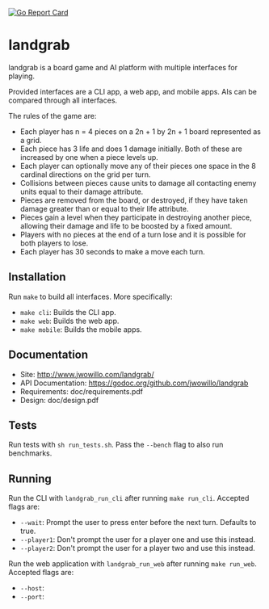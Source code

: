 [![Go Report Card](https://goreportcard.com/badge/github.com/jwowillo/trim)](https://goreportcard.com/report/github.com/jwowillo/landgrab)
<!--- TODO: Add test coverage badge. -->

# landgrab

landgrab is a board game and AI platform with multiple interfaces for playing.

Provided interfaces are a CLI app, a web app, and mobile apps. AIs can be
compared through all interfaces.

The rules of the game are:

* Each player has n = 4 pieces on a 2n + 1 by 2n + 1 board represented as a
  grid.
* Each piece has 3 life and does 1 damage initially. Both of these are increased
  by one when a piece levels up.
* Each player can optionally move any of their pieces one space in the 8
  cardinal directions on the grid per turn.
* Collisions between pieces cause units to damage all contacting enemy units
  equal to their damage attribute.
* Pieces are removed from the board, or destroyed, if they have taken damage
  greater than or equal to their life attribute.
* Pieces gain a level when they participate in destroying another piece,
  allowing their damage and life to be boosted by a fixed amount.
* Players with no pieces at the end of a turn lose and it is possible for both
  players to lose.
* Each player has 30 seconds to make a move each turn.

## Installation

Run `make` to build all interfaces. More specifically:

* `make cli`: Builds the CLI app.
* `make web`: Builds the web app.
* `make mobile`: Builds the mobile apps.

## Documentation

* Site: http://www.jwowillo.com/landgrab/
* API Documentation: https://godoc.org/github.com/jwowillo/landgrab
* Requirements: doc/requirements.pdf
* Design: doc/design.pdf

## Tests

Run tests with `sh run_tests.sh`. Pass the `--bench` flag to also run
benchmarks.


## Running

Run the CLI with `landgrab_run_cli` after running `make run_cli`. Accepted flags
are:

* `--wait`: Prompt the user to press enter before the next turn. Defaults to
  true.
* `--player1`: Don't prompt the user for a player one and use this instead.
* `--player2`: Don't prompt the user for a player two and use this instead.

Run the web application with `landgrab_run_web` after running `make run_web`.
Accepted flags are:

* `--host`:
* `--port`:
